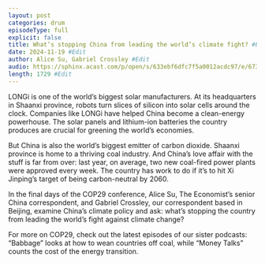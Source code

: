 ```yaml
---
layout: post
categories: drum
episodeType: full
explicit: false
title: What’s stopping China from leading the world’s climate fight? #Edit
date: 2024-11-19 #Edit
author: Alice Su, Gabriel Crossley #Edit
audio: https://sphinx.acast.com/p/open/s/633ebf6dfc7f5a0012acdc97/e/673cc0fb75e6ea9d68a4978e/media.mp3?tk=eyJ1aWQiOiJDQUFTIiwidGsiOiJlT3l4Q2hjciIsImFkcyI6ZmFsc2UsInNwb25zIjpmYWxzZSwidCI6IjJlODRlMDg2LTAyZTUtNGM4MS1iZjQwLTU4NzlkZWU5YjlmZCIsImluIjoiaHR0cHM6Ly9hdGVhbS1wZWdhc3VzLXB1YmxpYy1idWNrZXQtc3RhZ2luZy5zMy1ldS13ZXN0LTEuYW1hem9uYXdzLmNvbS9hdWRpby9pbnRyb19lbXB0eS5tcDMiLCJvdXQiOiJodHRwczovL2F0ZWFtLXBlZ2FzdXMtcHVibGljLWJ1Y2tldC1zdGFnaW5nLnMzLWV1LXdlc3QtMS5hbWF6b25hd3MuY29tL2F1ZGlvL291dHJvX2VtcHR5Lm1wMyIsInN0YXR1cyI6InByaXZhdGUifQ==&sig=amuDjbuVeiH1OnLJw160Xtyhu-EXeJgmkvRTlH-L2jk #Edit
length: 1729 #Edit
---
```

LONGi is one of the world’s biggest solar manufacturers. At its headquarters in Shaanxi province, robots turn slices of silicon into solar cells around the clock. Companies like LONGi have helped China become a clean-energy powerhouse. The solar panels and lithium-ion batteries the country produces are crucial for greening the world’s economies.

But China is also the world’s biggest emitter of carbon dioxide. Shaanxi province is home to a thriving coal industry. And China’s love affair with the stuff is far from over: last year, on average, two new coal-fired power plants were approved every week. The country has work to do if it’s to hit Xi Jinping’s target of being carbon-neutral by 2060.

In the final days of the COP29 conference, Alice Su, The Economist’s senior China correspondent, and Gabriel Crossley, our correspondent based in Beijing, examine China’s climate policy and ask: what’s stopping the country from leading the world’s fight against climate change?

For more on COP29, check out the latest episodes of our sister podcasts: “Babbage” looks at how to wean countries off coal, while “Money Talks” counts the cost of the energy transition.